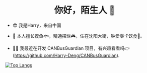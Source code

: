 <h1 align="center">你好，陌生人 👋</h1>

- 😎 我是Harry，来自中国


- 💬 本人擅长摸鱼🐟，精通摆烂🎮，住在沈阳大街，钟爱零卡饮食🍔。


- 👨‍💻 我最近在开发 CANBusGuardian 项目，有兴趣看看吗👉(https://github.com/Harry-Deng/CANBusGuardian).


<p align="center">
   <a [![Anuvrag's GitHub stats](https://github-readme-stats.vercel.app/api?username=Harry-Deng&show_icons=true&bg_color=#12c2e9,#c471ed,#f64f59)](https://github.com/Harry-Deng)>
   </a>
</p>

[![Top Langs](https://github-readme-stats.vercel.app/api/top-langs/?username=Harry-Deng&bg_color=#12c2e9,#c471ed,#f64f59)](https://github.com/Harry-Deng)
<!--
**Harry-Deng/Harry-Deng** is a ✨ _special_ ✨ repository because its `README.md` (this file) appears on your GitHub profile.

Here are some ideas to get you started:

- 🔭 I’m currently working on ...
- 🌱 I’m currently learning ...
- 👯 I’m looking to collaborate on ...
- 🤔 I’m looking for help with ...
- 💬 Ask me about ...
- 📫 How to reach me: ...
- 😄 Pronouns: ...
- ⚡ Fun fact: ...
-->
